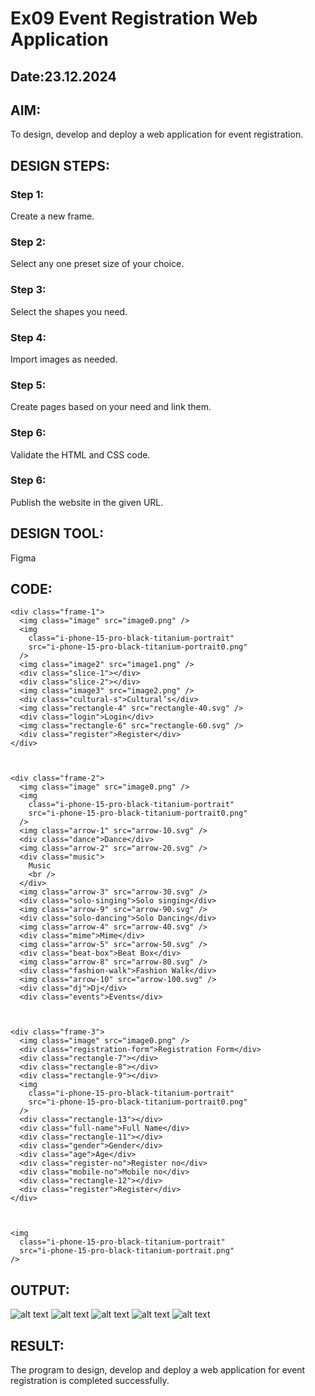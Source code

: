 # Ex09 Event Registration Web Application
## Date:23.12.2024

## AIM:
To design, develop and deploy a web application for event registration.

## DESIGN STEPS:

### Step 1:
Create a new frame.

### Step 2:
Select any one preset size of your choice.

### Step 3:
Select the shapes you need.

### Step 4:
Import images as needed.

### Step 5:
Create pages based on your need and link them.

### Step 6:

Validate the HTML and CSS code.

### Step 6:

Publish the website in the given URL.

## DESIGN TOOL:
Figma

## CODE:
```
<div class="frame-1">
  <img class="image" src="image0.png" />
  <img
    class="i-phone-15-pro-black-titanium-portrait"
    src="i-phone-15-pro-black-titanium-portrait0.png"
  />
  <img class="image2" src="image1.png" />
  <div class="slice-1"></div>
  <div class="slice-2"></div>
  <img class="image3" src="image2.png" />
  <div class="cultural-s">Cultural’s</div>
  <img class="rectangle-4" src="rectangle-40.svg" />
  <div class="login">Login</div>
  <img class="rectangle-6" src="rectangle-60.svg" />
  <div class="register">Register</div>
</div>



<div class="frame-2">
  <img class="image" src="image0.png" />
  <img
    class="i-phone-15-pro-black-titanium-portrait"
    src="i-phone-15-pro-black-titanium-portrait0.png"
  />
  <img class="arrow-1" src="arrow-10.svg" />
  <div class="dance">Dance</div>
  <img class="arrow-2" src="arrow-20.svg" />
  <div class="music">
    Music
    <br />
  </div>
  <img class="arrow-3" src="arrow-30.svg" />
  <div class="solo-singing">Solo singing</div>
  <img class="arrow-9" src="arrow-90.svg" />
  <div class="solo-dancing">Solo Dancing</div>
  <img class="arrow-4" src="arrow-40.svg" />
  <div class="mime">Mime</div>
  <img class="arrow-5" src="arrow-50.svg" />
  <div class="beat-box">Beat Box</div>
  <img class="arrow-8" src="arrow-80.svg" />
  <div class="fashion-walk">Fashion Walk</div>
  <img class="arrow-10" src="arrow-100.svg" />
  <div class="dj">Dj</div>
  <div class="events">Events</div>



<div class="frame-3">
  <img class="image" src="image0.png" />
  <div class="registration-form">Registration Form</div>
  <div class="rectangle-7"></div>
  <div class="rectangle-8"></div>
  <div class="rectangle-9"></div>
  <img
    class="i-phone-15-pro-black-titanium-portrait"
    src="i-phone-15-pro-black-titanium-portrait0.png"
  />
  <div class="rectangle-13"></div>
  <div class="full-name">Full Name</div>
  <div class="rectangle-11"></div>
  <div class="gender">Gender</div>
  <div class="age">Age</div>
  <div class="register-no">Register no</div>
  <div class="mobile-no">Mobile no</div>
  <div class="rectangle-12"></div>
  <div class="register">Register</div>
</div>



<img
  class="i-phone-15-pro-black-titanium-portrait"
  src="i-phone-15-pro-black-titanium-portrait.png"
/>

```

## OUTPUT:
![alt text](<Screenshot 2024-12-23 114705.png>)
![alt text](<Screenshot 2024-12-23 114722.png>)
![alt text](<Screenshot 2024-12-23 114736.png>)
![alt text](<Screenshot 2024-12-23 114745.png>)
![alt text](<Screenshot 2024-12-23 114808.png>)

## RESULT:
The program to design, develop and deploy a web application for event registration is completed successfully.
